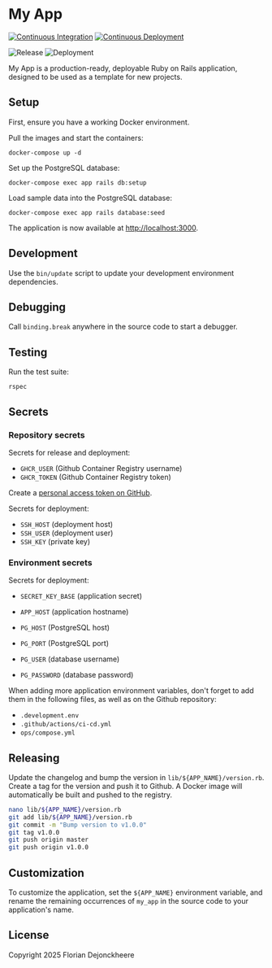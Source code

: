 # My App

[![Continuous Integration](https://github.com/floriandejonckheere/my-app/actions/workflows/ci.yml/badge.svg)](https://github.com/floriandejonckheere/my-app/actions/workflows/ci.yml)
[![Continuous Deployment](https://github.com/floriandejonckheere/my-app/actions/workflows/cd.yml/badge.svg)](https://github.com/floriandejonckheere/my-app/actions/workflows/cd.yml)

![Release](https://img.shields.io/github/v/release/floriandejonckheere/my-app?label=Latest%20release)
![Deployment](https://img.shields.io/github/deployments/floriandejonckheere/my-app/production?label=Deployment)

My App is a production-ready, deployable Ruby on Rails application, designed to be used as a template for new projects.

## Setup

First, ensure you have a working Docker environment.

Pull the images and start the containers:

```
docker-compose up -d
```

Set up the PostgreSQL database:

```
docker-compose exec app rails db:setup
```

Load sample data into the PostgreSQL database:

```
docker-compose exec app rails database:seed
```

The application is now available at [http://localhost:3000](http://localhost:3000).

## Development

Use the `bin/update` script to update your development environment dependencies.

## Debugging

Call `binding.break` anywhere in the source code to start a debugger.

## Testing

Run the test suite:

```
rspec
```

## Secrets

### Repository secrets

Secrets for release and deployment:

- `GHCR_USER` (Github Container Registry username)
- `GHCR_TOKEN` (Github Container Registry token)

Create a [personal access token on GitHub](https://github.com/settings/tokens/new?description=My+App+(CI)&scopes=repo,write:packages).

Secrets for deployment:

- `SSH_HOST` (deployment host)
- `SSH_USER` (deployment user)
- `SSH_KEY` (private key)

### Environment secrets

Secrets for deployment:

- `SECRET_KEY_BASE` (application secret)
- `APP_HOST` (application hostname)

- `PG_HOST` (PostgreSQL host)
- `PG_PORT` (PostgreSQL port)
- `PG_USER` (database username)
- `PG_PASSWORD` (database password)

When adding more application environment variables, don't forget to add them in the following files, as well as on the Github repository:
- `.development.env`
- `.github/actions/ci-cd.yml`
- `ops/compose.yml`

## Releasing

Update the changelog and bump the version in `lib/${APP_NAME}/version.rb`.
Create a tag for the version and push it to Github.
A Docker image will automatically be built and pushed to the registry.

```sh
nano lib/${APP_NAME}/version.rb
git add lib/${APP_NAME}/version.rb
git commit -m "Bump version to v1.0.0"
git tag v1.0.0
git push origin master
git push origin v1.0.0
```

## Customization

To customize the application, set the `${APP_NAME}` environment variable, and rename the remaining occurrences of `my_app` in the source code to your application's name.

## License

Copyright 2025 Florian Dejonckheere
